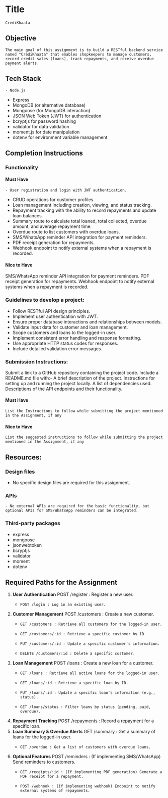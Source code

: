# Title
    CrediKhaata

## Objective
    The main goal of this assignment is to build a RESTful backend service named "CrediKhaata" that enables shopkeepers to manage customers, 
    record credit sales (loans), track repayments, and receive overdue payment alerts.
## Tech Stack
    - Node.js
- Express
- MongoDB (or alternative database)
- Mongoose (for MongoDB interaction)
- JSON Web Token (JWT) for authentication
- bcryptjs for password hashing
- validator for data validation
- moment.js for date manipulation
- dotenv for environment variable management

## Completion Instructions
### Functionality 
#### Must Have
    - User registration and login with JWT authentication.
- CRUD operations for customer profiles.
- Loan management including creation, viewing, and status tracking.
- Repayment tracking with the ability to record repayments and update loan balances.
- Summary route to calculate total loaned, total collected, overdue amount, and average repayment time.
- Overdue route to list customers with overdue loans.
- SMS/WhatsApp reminder API integration for payment reminders.
- PDF receipt generation for repayments.
- Webhook endpoint to notify external systems when a repayment is recorded.


#### Nice to Have
SMS/WhatsApp reminder API integration for payment reminders.
PDF receipt generation for repayments.
Webhook endpoint to notify external systems when a repayment is recorded.


### Guidelines to develop a project:
- Follow RESTful API design principles.
- Implement user authentication with JWT.
- Ensure proper database interactions and relationships between models.
- Validate input data for customer and loan management.
- Scope customers and loans to the logged-in user.
- Implement consistent error handling and response formatting.
- Use appropriate HTTP status codes for responses.
- Include detailed validation error messages.

### Submission Instructions:
  Submit a link to a GitHub repository containing the project code.
  Include a README.md file with:- A brief description of the project.
  Instructions for setting up and running the project locally.
  A list of dependencies used.
  Descriptions of the API endpoints and their functionality.

#### Must Have
    List the Instructions to follow while submitting the project mentioned in the Assignment, if any

#### Nice to Have
    List the suggested instructions to follow while submitting the project mentioned in the Assignment, if any

## Resources:
### Design files
- No specific design files are required for this assignment.
### APIs
    - No external APIs are required for the basic functionality, but optional APIs for SMS/WhatsApp reminders can be integrated.
### Third-party packages
- express
- mongoose
- jsonwebtoken
- bcryptjs
- validator
- moment
- dotenv
## 

## Required Paths for the Assignment

1. **User  Authentication**
     POST /register : Register a new user.
   - ```
     POST /login : Log in an existing user.
2. **Customer Management**
     POST /customers : Create a new customer.
   - ```
     GET /customers : Retrieve all customers for the logged-in user.
   - ```
     GET /customers/:id : Retrieve a specific customer by ID.
   - ```
     PUT /customers/:id : Update a specific customer's information.
   - ```
     DELETE /customers/:id : Delete a specific customer.
3. **Loan Management**
     POST /loans : Create a new loan for a customer.
   - ```
     GET /loans : Retrieve all active loans for the logged-in user.
   - ```
     GET /loans/:id : Retrieve a specific loan by ID.
   - ```
     PUT /loans/:id : Update a specific loan's information (e.g., status).
   - ```
     GET /loans/status : Filter loans by status (pending, paid, overdue).
4. **Repayment Tracking**
     POST /repayments : Record a repayment for a specific loan.
5. **Loan Summary & Overdue Alerts**
     GET /summary : Get a summary of loans for the logged-in user.
   - ```
     GET /overdue : Get a list of customers with overdue loans.
6. **Optional Features**
     POST /reminders : (If implementing SMS/WhatsApp) Send reminders to customers.
   - ```
     GET /receipts/:id : (If implementing PDF generation) Generate a PDF receipt for a repayment.
   - ```
     POST /webhook : (If implementing webhook) Endpoint to notify external systems of repayments.
